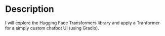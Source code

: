 # Description
I will explore the Hugging Face Transformers library and apply a Tranformer for a simply custom chatbot UI (using Gradio).
